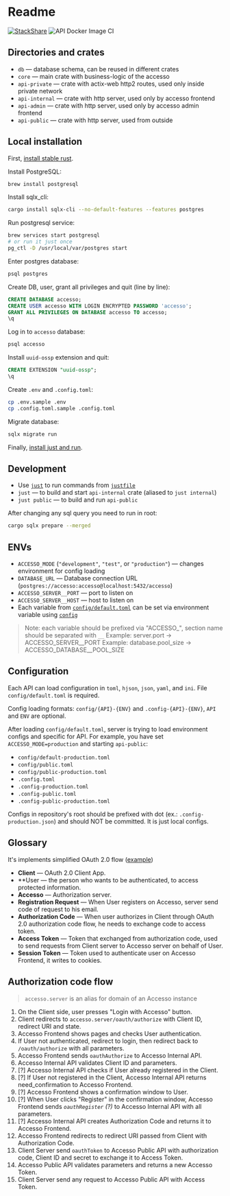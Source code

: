 # Readme

[![StackShare](http://img.shields.io/badge/tech-stack-0690fa.svg?style=flat)](https://stackshare.io/authmenow/backend) ![API Docker Image CI](https://github.com/accesso-app/backend/workflows/API%20Docker%20Image%20CI/badge.svg)

## Directories and crates

- `db` — database schema, can be reused in different crates
- `core` — main crate with business-logic of the accesso
- `api-private` — crate with actix-web http2 routes, used only inside private network
- `api-internal` — crate with http server, used only by accesso frontend
- `api-admin` — crate with http server, used only by accesso admin frontend
- `api-public` — crate with http server, used from outside

## Local installation

First, [install stable rust](https://rustup.rs/).

Install PostgreSQL:

```sh
brew install postgresql
```

Install sqlx_cli:

```sh
cargo install sqlx-cli --no-default-features --features postgres
```

Run postgresql service:

```sh
brew services start postgresql
# or run it just once
pg_ctl -D /usr/local/var/postgres start
```

Enter postgres database:

```sh
psql postgres
```

Create DB, user, grant all privileges and quit (line by line):

```sql
CREATE DATABASE accesso;
CREATE USER accesso WITH LOGIN ENCRYPTED PASSWORD 'accesso';
GRANT ALL PRIVILEGES ON DATABASE accesso TO accesso;
\q
```

Log in to `accesso` database:

```sh
psql accesso
```

Install `uuid-ossp` extension and quit:

```sql
CREATE EXTENSION "uuid-ossp";
\q
```

Create `.env` and `.config.toml`:

```sh
cp .env.sample .env
cp .config.toml.sample .config.toml
```

Migrate database:

```sh
sqlx migrate run
```

Finally, [install just and run](#development).

## Development

- Use [`just`](https://github.com/casey/just) to run commands from [`justfile`](./justfile)
- `just` — to build and start `api-internal` crate (aliased to `just internal`)
- `just public` — to build and run `api-public`

After changing any sql query you need to run in root:

```sh
cargo sqlx prepare --merged
```

## ENVs

- `ACCESSO_MODE` (`"development"`, `"test"`, or `"production"`) — changes environment for config loading
- `DATABASE_URL` — Database connection URL (`postgres://accesso:accesso@localhost:5432/accesso`)
- `ACCESSO_SERVER__PORT` — port to listen on
- `ACCESSO_SERVER__HOST` — host to listen on
- Each variable from [`config/default.toml`](/config/default.toml) can be set via environment variable using [`config`](https://docs.rs/config)

> Note: each variable should be prefixed via "ACCESSO_", section name should be separated with `__`
> Example: server.port -> ACCESSO_SERVER__PORT
> Example: database.pool_size -> ACCESSO_DATABASE__POOL_SIZE

## Configuration

Each API can load configuration in `toml`, `hjson`, `json`, `yaml`, and `ini`. File `config/default.toml` is required.

Config loading formats: `config/{API}-{ENV}` and `.config-{API}-{ENV}`, `API` and `ENV` are optional.

After loading `config/default.toml`, server is trying to load environment configs and specific for API. For example, you have set `ACCESSO_MODE=production` and starting `api-public`:
- `config/default-production.toml`
- `config/public.toml`
- `config/public-production.toml`
- `.config.toml`
- `.config-production.toml`
- `.config-public.toml`
- `.config-public-production.toml`

Configs in repository's root should be prefixed with dot (ex.: `.config-production.json`) and should NOT be committed. It is just local configs.

## Glossary

It's implements simplified OAuth 2.0 flow ([example](https://itnext.io/an-oauth-2-0-introduction-for-beginners-6e386b19f7a9))

- **Client** — OAuth 2.0 Client App.
- **User — the person who wants to be authenticated, to access protected information.
- **Accesso** — Authorization server.
- **Registration Request** — When User registers on Accesso, server send code of request to his email.
- **Authorization Code** — When user authorizes in Client through OAuth 2.0 authorization code flow, he needs to exchange code to access token.
- **Access Token** — Token that exchanged from authorization code, used to send requests from Client server to Accesso server on behalf of User.
- **Session Token** — Token used to authenticate user on Accesso Frontend, it writes to cookies.

## Authorization code flow

> `accesso.server` is an alias for domain of an Accesso instance

1. On the Client side, user presses "Login with Accesso" button.
1. Client redirects to `accesso.server/oauth/authorize` with Client ID, redirect URI and state.
1. Accesso Frontend shows pages and checks User authentication.
1. If User not authenticated, redirect to login, then redirect back to `/oauth/authorize` with all parameters.
1. Accesso Frontend sends `oauthAuthorize` to Accesso Internal API.
1. Accesso Internal API validates Client ID and parameters.
1. [?] Accesso Internal API checks if User already registered in the Client.
1. [?] If User not registered in the Client, Accesso Internal API returns need_confirmation to Accesso Frontend.
1. [?] Accesso Frontend shows a confirmation window to User.
1. [?] When User clicks "Register" in the confirmation window, Accesso Frontend sends _`oauthRegister` (?)_ to Accesso Internal API with all parameters.
1. [?] Accesso Internal API creates Authorization Code and returns it to Accesso Frontend.
1. Accesso Frontend redirects to redirect URI passed from Client with Authorization Code.
1. Client Server send `oauthToken` to Accesso Public API with authorization code, Client ID and secret to exchange it to Access Token.
1. Accesso Public API validates parameters and returns a new Accesso Token.
1. Client Server send any request to Accesso Public API with Access Token.
